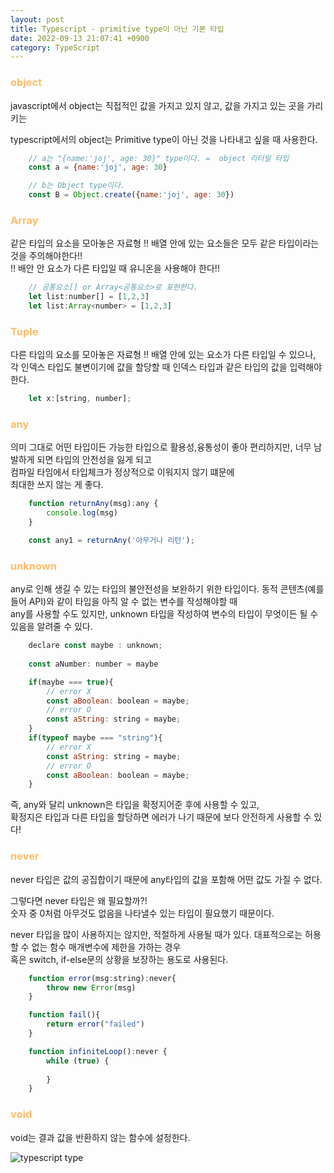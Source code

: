 ```yaml
---
layout: post
title: Typescript - primitive type이 아닌 기본 타입
date: 2022-09-13 21:07:41 +0900
category: TypeScript
---
```


### <span style="color:#febc68;font-weight:bold">object</span>
javascript에서 object는 직접적인 값을 가지고 있지 않고, 값을 가지고 있는 곳을 가리키는

typescript에서의 object는 Primitive type이 아닌 것을 나타내고 싶을 때 사용한다.

```javascript
    // a는 "{name:'joj', age: 30}" type이다. =  object 리터럴 타입
    const a = {name:'joj', age: 30}

    // b는 Object type이다.
    const B = Object.create({name:'joj', age: 30})

```
### <span style="color:#febc68;font-weight:bold">Array</span>
같은 타입의 요소을 모아놓은 자료형
!! 배열 안에 있는 요소들은 모두 같은 타입이라는 것을 주의해야한다!!  
!! 배안 안 요소가 다른 타입일 때 유니온을 사용해야 한다!!

```javascript
    // 공통요소[] or Array<공통요소>로 표현한다.
    let list:number[] = [1,2,3]
    let list:Array<number> = [1,2,3]
```

### <span style="color:#febc68;font-weight:bold">Tuple</span>
다른 타입의 요소를 모아놓은 자료형
!! 배열 안에 있는 요소가 다른 타입일 수 있으나, 각 인덱스 타입도 불변이기에 값을 할당할 때 인덱스 타입과 같은 타입의 값을 입력해야한다.
```javascript
    let x:[string, number];
```

### <span style="color:#febc68;font-weight:bold">any</span>
의미 그대로 어떤 타입이든 가능한 타입으로
활용성,융통성이 좋아 편리하지만,
너무 남발하게 되면 타입의 안전성을 잃게 되고   
컴파일 타임에서 타입체크가 정상적으로 이워지지 않기 떄문에  
최대한 쓰지 않는 게 좋다.  

```javascript
    function returnAny(msg):any {
        console.log(msg)
    }

    const any1 = returnAny('아무거나 리턴');
```

### <span style="color:#febc68;font-weight:bold">unknown</span>
any로 인해 생길 수 있는 타입의 불안전성을 보완하기 위한 타입이다.
동적 콘텐츠(예를 들어 API)와 같이 타입을 아직 알 수 없는 변수를 작성해야할 때  
any를 사용할 수도 있지만, unknown 타입을 작성하여 변수의 타입이 무엇이든 될 수 있음을 알려줄 수 있다.
```javascript
    declare const maybe : unknown;
    
    const aNumber: number = maybe

    if(maybe === true){
        // error X
        const aBoolean: boolean = maybe;
        // error O
        const aString: string = maybe;
    }
    if(typeof maybe === "string"){
        // error X
        const aString: string = maybe;
        // error O
        const aBoolean: boolean = maybe;
    }
```
즉, any와 달리 unknown은 타입을 확정지어준 후에 사용할 수 있고,   
확정지은 타입과 다른 타입을 할당하면 에러가 나기 때문에 보다 안전하게 사용할 수 있다!

### <span style="color:#febc68;font-weight:bold">never</span>
never 타입은 값의 공집합이기 때문에 any타입의 값을 포함해 어떤 값도 가질 수 없다.  

그렇다면 never 타입은 왜 필요할까?!  
숫자 중 0처럼 아무것도 없음을 나타낼수 있는 타입이 필요했기 때문이다.  

never 타입을 많이 사용하지는 않지만, 적절하게 사용될 때가 있다.
대표적으로는 허용할 수 없는 함수 매개변수에 제한을 가하는 경우  
혹은 switch, if-else문의 상황을 보장하는 용도로 사용된다.
```javascript
    function error(msg:string):never{
        throw new Error(msg)
    }

    function fail(){
        return error("failed")
    }

    function infiniteLoop():never {
        while (true) {
            
        }
    }
```

### <span style="color:#febc68;font-weight:bold">void</span>
void는 결과 값을 반환하지 않는 함수에 설정한다.

![typescript type](../../../../public/img/typescript.png)